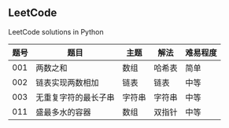 ## LeetCode
LeetCode solutions in Python

|题号|题目|主题|解法|难易程度|
|---|---|---|---|---|
|001|两数之和|数组|哈希表|简单|
|002|链表实现两数相加|链表|链表|中等|
|003|无重复字符的最长子串|字符串|字符串|中等|
|011|盛最多水的容器|数组|双指针|中等|